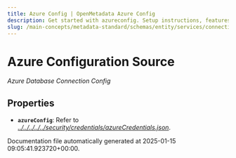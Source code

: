 ```yaml
---
title: Azure Config | OpenMetadata Azure Config
description: Get started with azureconfig. Setup instructions, features, and configuration details inside.
slug: /main-concepts/metadata-standard/schemas/entity/services/connections/database/common/azureconfig
---
```


# Azure Configuration Source

*Azure Database Connection Config*

## Properties

- **`azureConfig`**: Refer to *[../../../../../security/credentials/azureCredentials.json](#/../../../../security/credentials/azureCredentials.json)*.


Documentation file automatically generated at 2025-01-15 09:05:41.923720+00:00.

